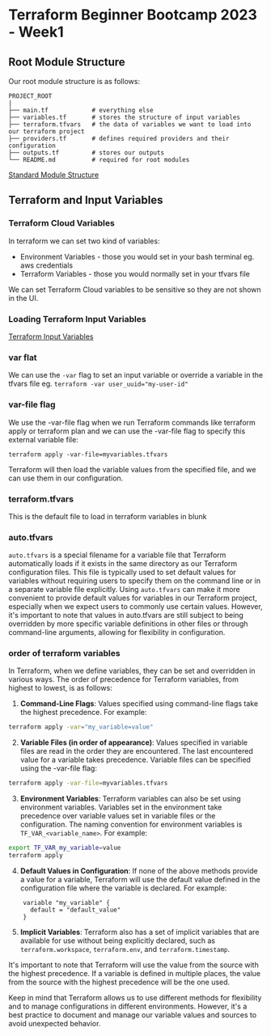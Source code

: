 # Terraform Beginner Bootcamp 2023 - Week1

## Root Module Structure

Our root module structure is as follows:
```
PROJECT_ROOT
|
├── main.tf            # everything else
├── variables.tf       # stores the structure of input variables
├── terraform.tfvars   # the data of variables we want to load into our terraform project
├── providers.tf       # defines required providers and their configuration
├── outputs.tf         # stores our outputs
└── README.md          # required for root modules
```

[Standard Module Structure](https://developer.hashicorp.com/terraform/language/modules/develop/structure)

## Terraform and Input Variables

### Terraform Cloud Variables

In terraform we can set two kind of variables:
- Environment Variables - those you would set in your bash terminal eg. aws credentials
- Terraform Variables - those you would normally set in your tfvars file

We can set Terraform Cloud variables to be sensitive so they are not shown in the UI.

### Loading Terraform Input Variables

[Terraform Input Variables](https://developer.hashicorp.com/terraform/language/values/variables)

### var flat
We can use the `-var` flag to set an input variable or override a variable in the tfvars file eg. `terraform -var user_uuid="my-user-id"`

### var-file flag

We use the -var-file flag when we run Terraform commands like terraform apply or terraform plan and we can use the -var-file flag to specify this external variable file:
```
terraform apply -var-file=myvariables.tfvars
```
Terraform will then load the variable values from the specified file, and we can use them in our configuration.

### terraform.tfvars

This is the default file to load in terraform variables in blunk

### auto.tfvars

`auto.tfvars` is a special filename for a variable file that Terraform automatically loads if it exists in the same directory as our Terraform configuration files. This file is typically used to set default values for variables without requiring users to specify them on the command line or in a separate variable file explicitly.
Using `auto.tfvars` can make it more convenient to provide default values for variables in our Terraform project, especially when we expect users to commonly use certain values. However, it's important to note that values in auto.tfvars are still subject to being overridden by more specific variable definitions in other files or through command-line arguments, allowing for flexibility in configuration.

### order of terraform variables

In Terraform, when we define variables, they can be set and overridden in various ways. The order of precedence for Terraform variables, from highest to lowest, is as follows:

1. **Command-Line Flags**: Values specified using command-line flags take the highest precedence. For example:

```sh
terraform apply -var="my_variable=value"
```
2. **Variable Files (in order of appearance)**: Values specified in variable files are read in the order they are encountered. The last encountered value for a variable takes precedence. Variable files can be specified using the -var-file flag:

```sh
terraform apply -var-file=myvariables.tfvars
```
3. **Environment Variables**: Terraform variables can also be set using environment variables. Variables set in the environment take precedence over variable values set in variable files or the configuration. The naming convention for environment variables is `TF_VAR_<variable_name>`. For example:

```sh
export TF_VAR_my_variable=value
terraform apply
```
4. **Default Values in Configuration**: If none of the above methods provide a value for a variable, Terraform will use the default value defined in the configuration file where the variable is declared. For example:

```hcl
    variable "my_variable" {
      default = "default_value"
    }
```
5. **Implicit Variables**: Terraform also has a set of implicit variables that are available for use without being explicitly declared, such as `terraform.workspace`, `terraform.env`, and `terraform.timestamp`.

It's important to note that Terraform will use the value from the source with the highest precedence. If a variable is defined in multiple places, the value from the source with the highest precedence will be the one used.

Keep in mind that Terraform allows us to use different methods for flexibility and to manage configurations in different environments. However, it's a best practice to document and manage our variable values and sources to avoid unexpected behavior.
